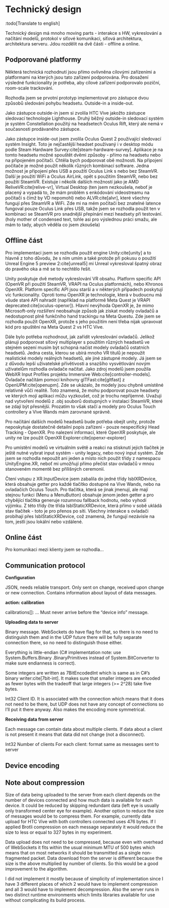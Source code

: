 # Technický design

<!-- Split out as "requirement analysis" and "technical design" -->

:todo[Translate to english]

Technický design má mnoho moving parts - interakce s HW, vykreslování a načítání
modelů, protokol v síťové komunikaci, síťová architektura, architektura serveru.
Jdou rozdělit na dvě části - offline a online.

## Podporované platformy

Některá technická rozhodnutí jsou přímo ovlivněna cílovými zařízeními a
platformami na kterých jsou tato zařízení podporována. Pro dosažení výsledné
funkcionality je potřeba, aby cílové zařízení podporovalo poziční, room-scale
trackování.

Rozhodla jsem se prvotní prototyp implementovat pro zástupce dvou způsobů
sledování pohybu headsetu. Outside-in a inside-out.

Jako zástupce outside-in jsem si zvolila HTC Vive jakožto zástupce sledovací
technologie Lighthouse. Druhý běžný outside-in sledovací systém je systém
Constellation použitý na headsetech Oculus Rift, který ale nemá v současnosti
prodávaného zástupce.

Jako zástupce inside-out jsem zvolila Oculus Quest 2 používající sledovací
systém Insight. Toto je nejčastější headset používaný i v desktop módu podle
Steam Hardware Survey:cite[steam-hardware-survey]. Aplikace je na tomto headsetu
možné spouštět dvěmi způsoby - přímo na headsetu nebo na připojeném počítači.
Chtěla bych podporovat obě možnosti. Na připojení počítače je možné použít
několik různých kombinací software. Jedna možnost je připojení přes USB a
použití Oculus Link s nebo bez SteamVR. Další je použití WiFi a Oculus AirLink,
opět s použitím SteamVR, nebo bez použití SteamVR. Existuje i několik dalších
možností jako je AMD ReliveVR:cite[relive-vr], Virtual Desktop (ten jsem
nezkoušela, neboť je placený a vypadá to, že mám problém s enkódování
videostreamu na počítači s čímž by VD nepomohl) nebo ALVR:cite[alvr], které
všechny fungují přes SteamVR a WiFi. Zde mi na mém počítači bez znatelné latence
fungoval pouze Oculus Link přes USB, takže jsem se rozhodla použít ten v
kombinaci se SteamVR pro snadnější přepínání mezi headsety při testování. (holy
mother of condensed text, tohle asi pro výslednou práci smažu, ale mám to tady,
abych věděla co jsem zkoušela)

## Offline část

Pro implementaci jsem se rozhodla použít engine Unity:cite[unity] a to hlavně z toho
důvodu, že s ním umím a také protože při pokusu o použití Unreal Engine 5
preview 2:cite[unreal5] mi Unreal vykresloval špatný obraz do pravého oka a mě se to
nechtělo řešit.

Unity poskytuje dvě metody vykreslování VR obsahu. Platform specific API (OpenVR
při použití SteamVR, VRAPI na Oculus platformách), nebo Khronos OpenXR. Platform
specific API jsou starší a v některých případech poskytují víc funkcionality.
Oproti tomu OpenXR je technologie, která v budoucnu má všude staré API nahradit
(například na platformě Meta Quest je VRAPI deprecated:cite[oculus-openxr]). Hlavní nevýhoda OpenXR
je, že mimo Microsoft-only rozšíření neobsahuje způsob jak získat modely
ovladačů a nedostupnost plně funkčního hand trackingu na Meta Questu. Zde jsem
se rozhodla použít OpenXR, protože s jeho použitím není třeba nijak upravovat
kód pro spuštění na Meta Quest 2 vs HTC Vive.

Dále bylo potřeba rozhodnout, jak zařídit vykreslování ovladačů. Jelikož plánuji
podporovat síťový multiplayer s použitím různých headsetů ve stejném sezení
musím být schopná načíst modely ovladačů ostatních headsetů. Jedna cesta, kterou
se ubírá mnoho VR titulů je nepoužít realistické modely reálných headsetů, ale
jiné zástupné modely. Já jsem se z důvodu lepší uživatelské přívětivosti a
snazšího vysvětlování novým uživatelům rozhodla ovladače načítat. Jako zdroj
modelů jsem použila WebXR Input Profiles projektu Immersive Web:cite[controller-models]. Ovladače
načítám pomocí knihovny glTFast:cite[gltfast] z OpenUPM:cite[openupm]. Zde se ukázalo, že modely jsou
chybně umístěné relativně vůči realitě. Toto znamená, že mohu podporovat
pouze headsety ve kterých mojí aplikaci můžu vyzkoušet, což je trochu
nepříjemné. Uvažuji nad vytvoření modelů z .obj souborů dostupných v instalaci
SteamVR, které se zdají být přesnější. Prozatím to však stačí a modely pro
Oculus Touch controllery a Vive Wands mám zarovnané správně.

Pro načítání dalších modelů headsetů bude potřeba obejít unity, protože
neposkytuje dostatečně detailní popis zařízení - pouze nespecifický Head
Tracking - OpenXR. Pro nalezení informací, které OpenXR poskytuje, ale unity ne
lze použít OpenXR Explorer:cite[openxr-explorer]

Pro umístění modelů ve virtuálním světě a reakci na stisknutí jejich tlačítek je
ještě nutné vybrat input systém - unity legacy, nebo nový input systém. Zde jsem
se rozhodla nepoužít ani jeden a místo nich použít třídy z namespacu
UnityEngine.XR, neboť mi umožňují přímo přečíst stav ovladačů v mnou stanoveném
momentě bez přílišných ceremonií.

Čtení vstupu z XR.InputDevice jsem zabalila do jedné třídy IsblXRDevice, která
obsahuje getter pro každé tlačítko dostupné na Vive Wands, nebo na ovladačích
Oculus Touch. Pro tlačítka, která se jinak jmenují, ale mají stejnou funkci
(Menu a MenuButton) obsahuje jenom jeden getter a pro chybějící tlačítka
generuje rozumnou fallback hodnotu, nebo vyhodí výjimku. Z této třídy čte třída
IsblStaticXRDevice, která přímo v sobě ukládá stav tlačítek - toto je pro přenos
po síti. Všechny interakce s ovladači probíhají přes IsblStaticXRDevice, což
znamená, že fungují nezávisle na tom, jestli jsou lokální nebo vzdálené.

## Online část

Pro komunikaci mezi klienty jsem se rozhodla...

<!--
TODO, WebSockets (works everywhere, possible to encrypt, well defined, but TCP
with head-of-line blocking), deno (because compile), miniflare, cloudflare
workers (because edge). UDP/TCP possible future, but seems to work.
Velocity/angular velocity delta time extrapolation. Same frame updates. Where to
transform? Server or client-side.

The system has to transform not only the position and rotation of all connected
devices but also their velocity and angular velocity.
-->

## Communication protocol

**Configuration**

JSON, needs reliable transport. Only sent on change, received upon change or new
connection. Contains information about layout of data messages.

<!--
TODO: describe json messages once I feel like I won’t be changing them.
-->

**action: calibration**

calibrations[]: ... Must never arrive before the “device info” message.

**Uploading data to server**

Binary message. WebSockets do have flag for that, so there is no need to
distinguish them and in the UDP future there will be fully separate connection
there, so no need to distinguish those either.

Everything is little-endian (C# implementation note: use System.Buffers.Binary
.BinaryPrimitives instead of System.BitConverter to make sure endianness is
correct).

Some integers are written as 7BitEncodedInt which is same as in C#’s binary
writer:cite[7bit-int]. It makes sure that smaller integers are encoded as fewer bytes with
the tradeoff that large integers (>= 2^28) take five bytes.

Int32 Client ID. It is associated with the connection which means that it does
not need to be there, but UDP does not have any concept of connections so I’ll
put it there anyway. Also makes the encoding more symmetrical.

<!--Port remaining docs, figure out formatting-->

**Receiving data from server**

Each message can contain data about multiple clients. If data about a client is
not present it means that data did not change (not a disconnect).

Int32 Number of clients For each client: format same as messages sent to server

## Device encoding

<!--Port from google docs, figure out formatting-->

## Note about compression

Size of data being uploaded to the server from each client depends on the number
of devices connected and how much data is available for each device. It could be
reduced by skipping redundant data (left eye is usually only transformed center
eye for example). Another option to reduce the size of messages would be to
compress them. For example, currently data upload for HTC Vive with both
controllers connected uses 476 bytes. If I applied Brotli compression on each
message separately it would reduce the size to less or equal to 327 bytes in my
experiment.

Data upload does not need to be compressed, because even with overhead of
WebSockets it fits within the usual minimum MTU of 500 bytes which means that on
most networks it should be transmitted as a single non-fragmented packet. Data
download from the server is different because the size is the above multiplied
by number of clients. So this would be a good improvement to the algorithm.

I did not implement it mostly because of simplicity of implementation since I
have 3 different places of which 2 would have to implement compression and all 3
would have to implement decompression. Also the server runs in two distinct
runtime environments which limits libraries available for use without
complicating its build process.
